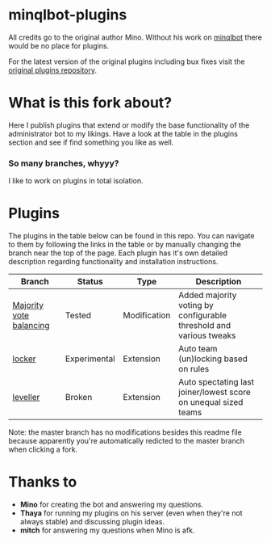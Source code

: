 minqlbot-plugins
================

All credits go to the original author Mino. Without his work on [minqlbot](https://github.com/MinoMino/minqlbot) there would be no place for plugins.

For the latest version of the original plugins including bux fixes visit the [original plugins repository](https://github.com/MinoMino/minqlbot-plugins).

What is this fork about?
========================

Here I publish plugins that extend or modify the base functionality of the administrator bot to my likings. Have a look at the table in the plugins section and see if find something you like as well.

### So many branches, whyyy?
I like to work on plugins in total isolation. 

Plugins
=======
The plugins in the table below can be found in this repo. You can navigate to them by following the links in the table or by manually changing the branch near the top of the page. Each plugin has it's own detailed description regarding functionality and installation instructions.

|Branch|Status|Type|Description|
|------|------|----|-----------|
|[Majority vote balancing](https://github.com/ixje/minqlbot-plugins/tree/balance_majority_voting)|Tested|Modification|Added majority voting by configurable threshold and various tweaks|
|[locker](https://github.com/ixje/minqlbot-plugins/tree/locker)|Experimental|Extension|Auto team (un)locking based on rules|
|[leveller](https://github.com/ixje/minqlbot-plugins/tree/leveller)|Broken|Extension| Auto spectating last joiner/lowest score on unequal sized teams|


Note: the master branch has no modifications besides this readme file  because apparently you're automatically redicted to the master branch when clicking a fork. 

Thanks to
=========

* **Mino** for creating the bot and answering my questions.
* **Thaya** for running my plugins on his server (even when they're not always stable) and discussing plugin ideas.
* **mitch** for answering my questions when Mino is afk.